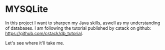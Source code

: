 # MYSQLite

In this project I want to sharpen my Java skills, aswell as my understanding of databases.
I am following the tutorial published by cstack on github: https://github.com/cstack/db_tutorial.

Let's see where it'll take me.
